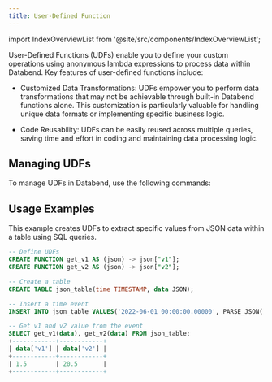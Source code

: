 ```yaml
---
title: User-Defined Function
---
```

import IndexOverviewList from '@site/src/components/IndexOverviewList';

<FunctionDescription description="Introduced or updated: v1.2.116"/>

User-Defined Functions (UDFs) enable you to define your custom operations using anonymous lambda expressions to process data within Databend. Key features of user-defined functions include:

- Customized Data Transformations: UDFs empower you to perform data transformations that may not be achievable through built-in Databend functions alone. This customization is particularly valuable for handling unique data formats or implementing specific business logic.

- Code Reusability: UDFs can be easily reused across multiple queries, saving time and effort in coding and maintaining data processing logic.

## Managing UDFs

To manage UDFs in Databend, use the following commands:

<IndexOverviewList />

## Usage Examples

This example creates UDFs to extract specific values from JSON data within a table using SQL queries.

```sql
-- Define UDFs
CREATE FUNCTION get_v1 AS (json) -> json["v1"];
CREATE FUNCTION get_v2 AS (json) -> json["v2"];

-- Create a table
CREATE TABLE json_table(time TIMESTAMP, data JSON);

-- Insert a time event
INSERT INTO json_table VALUES('2022-06-01 00:00:00.00000', PARSE_JSON('{"v1":1.5, "v2":20.5}'));

-- Get v1 and v2 value from the event
SELECT get_v1(data), get_v2(data) FROM json_table;
+------------+------------+
| data['v1'] | data['v2'] |
+------------+------------+
| 1.5        | 20.5       |
+------------+------------+
```